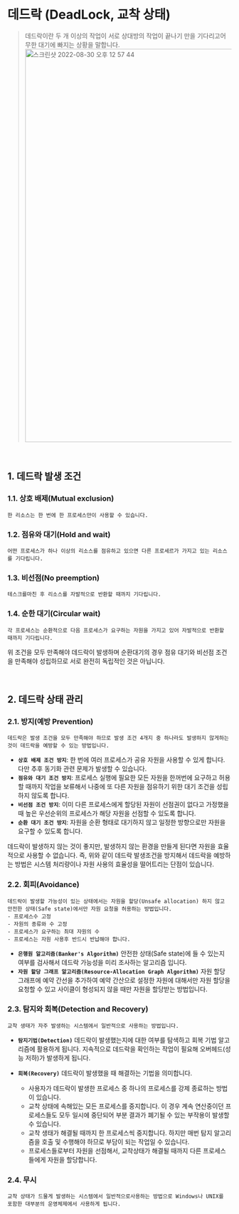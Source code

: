 # 데드락 (DeadLock, 교착 상태)

> 데드락이란 두 개 이상의 작업이 서로 상대방의 작업이 끝나기 만을 기다리고어 무한 대기에 빠지는 상황을 말합니다.
> <img width="881" alt="스크린샷 2022-08-30 오후 12 57 44" src="https://user-images.githubusercontent.com/68188768/187345945-95b6a93d-1c3e-4622-99d9-fc69ad63385a.png">

<br>

## 1. 데드락 발생 조건

### 1.1. 상호 배제(Mutual exclusion)

```
한 리소스는 한 번에 한 프로세스만이 사용할 수 있습니다.
```

### 1.2. 점유와 대기(Hold and wait)

```
어떤 프로세스가 하나 이상의 리소스를 점유하고 있으면 다른 프로세르가 가지고 있는 리소스를 기다립니다.
```

### 1.3. 비선점(No preemption)

```
테스크를마친 후 리소스를 자발적으로 반환할 때까지 기다립니다.
```

### 1.4. 순한 대기(Circular wait)

```
각 프로세스는 순환적으로 다음 프로세스가 요구하는 자원을 가지고 있어 자발적으로 반환할 때까지 기다립니다.
```
위 조건을 모두 만족해야 데드락이 발생하며 순환대기의 경우 점유 대기와 비선점 조건을 만족해야 성립하므로 서로 완전히 독립적인 것은 아닙니다.

<br>

## 2. 데드락 상태 관리

### 2.1. 방지(예방 Prevention)

```
데드락은 발생 조건을 모두 만족해야 하므로 발생 조건 4개지 중 하나라도 발생하지 않게하는 것이 데드락을 예방할 수 있는 방법입니다.
```
- <b>`상호 배제 조건 방지`</b>: 한 번에 여러 프로세스가 공유 자원을 사용할 수 있게 합니다. 다만 추후 동기화 관련 문제가 발생할 수 있습니다.
- <b>`점유와 대기 조건 방지`</b>: 프로세스 실행에 필요한 모든 자원을 한꺼번에 요구하고 허용할 때까지 작업을 보류해서 나중에 또 다른 자원을 점유하기 위한 대기 조건을 성립하지 않도록 합니다.
- <b>`비선점 조건 방지`</b>: 이미 다른 프로세스에게 할당된 자원이 선점권이 없다고 가정했을 때 높은 우선순위의 프로세스가 해당 자원을 선점할 수 있도록 합니다.
- <b>`순환 대기 조건 방지`</b>: 자원을 순환 형태로 대기하지 않고 일정한 방향으로만 자원을 요구할 수 있도록 합니다.

데드락이 발생하지 않는 것이 좋지만, 발생하지 않는 환경을 만들게 된다면 자원을 효율적으로 사용할 수 없습니다. 즉, 위와 같이 데드락 발생조건을 방지해서 데드락을 예방하는 방법은 시스템 처리량이나 자원 사용의 효율성을 떨어트리는 단점이 있습니다.

### 2.2. 회피(Avoidance)

```
데드락이 발생할 가능성이 있는 상태에서는 자원을 할당(Unsafe allocation) 하지 않고 안전한 상태(Safe state)에서만 자원 요청을 허용하는 방법입니다.
- 프로세스수 고정
- 자원의 종류와 수 고정
- 프로세스가 요구하는 최대 자원의 수
- 프로세스는 자원 사용후 반드시 반납해야 합니다.
```
- <b>`은행원 알고리즘(Banker's Algorithm)`</b>
  안전한 상태(Safe state)에 들 수 있는지 여부를 검사해서 데드락 가능성을 미리 조사하는 알고리즘 입니다.
- <b>`자원 할당 그래프 알고리즘(Resource-Allocation Graph Algorithm)`</b>
  자원 할당 그래프에 예약 간선을 추가하여 예약 간산으로 설정한 자원에 대해서만 자원 할당을 요청할 수 있고 사이클이 형성되지 않을 때만 자원을 할당받는 방법입니다.

### 2.3. 탐지와 회복(Detection and Recovery)

```
교착 생태가 자주 발생하는 시스템에서 일반적으로 사용하는 방법입니다.
```

- <b>`탐지기법(Detection)`</b>
  데드락이 발생했는지에 대한 여부를 탐색하고 회복 기법 알고리즘에 활용하게 됩니다. 지속적으로 데드락을 확인하는 작업이 필요해 오버헤드(성능 저하)가 발생하게 됩니다.
  
- <b>`회복(Recovery)`</b>
  데드락이 발생했을 때 해결하는 기법을 의미합니다.
  - 사용자가 데드락이 발생한 프로세스 중 하나의 프로세스를 강제 종료하는 방법이 있습니다.
  - 교착 상태에 속해있는 모든 프로세스를 중지합니다. 이 경우 계속 연산중이던 프로세스들도 모두 일시에 중단되어 부분 결과가 폐기될 수 있는 부작용이 발생할 수 있습니다.
  - 교착 생태가 해결될 때까지 한 프로세스씩 중지합니다. 하지만 매번 탐지 알고리즘을 호출 및 수행해야 하므로 부담이 되는 작업일 수 있습니다.
  - 프로세스들로부터 자원을 선점해서, 교착상태가 해결될 때까지 다른 프로세스들에게 자원을 할당합니다.
  
### 2.4. 무시

```
교착 상태가 드물게 발생하는 시스템에서 일반적으로사용하는 방법으로 Windows나 UNIX를 포함한 대부분의 운영체제에서 사용하게 됩니다.
```
